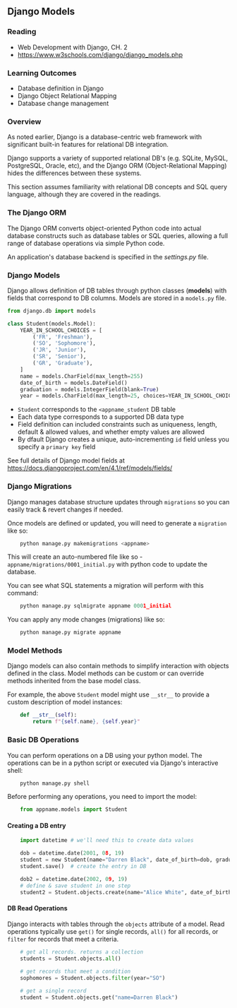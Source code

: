 ## Django Models

### Reading

- Web Development with Django, CH. 2
- https://www.w3schools.com/django/django_models.php

### Learning Outcomes

- Database definition in Django
- Django Object Relational Mapping
- Database change management


### Overview

As noted earlier, Django is a database-centric web framework with significant built-in features for relational DB integration.

Django supports a variety of supported relational DB's (e.g. SQLite, MySQL, PostgreSQL, Oracle, etc), and the Django ORM (Object-Relational Mapping) hides the differences between these systems.

This section assumes familiarity with relational DB concepts and SQL query language, although they are covered in the readings.

### The Django ORM

The Django ORM converts object-oriented Python code into actual database constructs such as database tables or SQL queries, allowing a full range of database operations via simple Python code.

An application's database backend is specified in the *settings.py* file.

### Django Models

Django allows definition of DB tables through python classes (**models**) with fields that correspond to DB columns. Models are stored in a `models.py` file.


```python
from django.db import models

class Student(models.Model):
    YEAR_IN_SCHOOL_CHOICES = [
        ('FR', 'Freshman'),
        ('SO', 'Sophomore'),
        ('JR', 'Junior'),
        ('SR', 'Senior'),
        ('GR', 'Graduate'),
    ]
    name = models.CharField(max_length=255)
    date_of_birth = models.DateField()
    graduation = models.IntegerField(blank=True)
    year = models.CharField(max_length=25, choices=YEAR_IN_SCHOOL_CHOICES, )
```

- `Student` corresponds to the `<appname_student` DB table
- Each data type corresponds to a supported DB data type
- Field definition can included constraints such as uniqueness, length, default & allowed values, and whether empty values are allowed
- By dfault Django creates a unique, auto-incrementing `id` field unless you specify a `primary key` field

See full details of Django model fields at https://docs.djangoproject.com/en/4.1/ref/models/fields/

### Django Migrations

Django manages database structure updates through `migrations` so you can easily track & revert changes if needed.

Once models are defined or updated, you will need to generate a `migration` like so:

```python
    python manage.py makemigrations <appname>
```

This will create an auto-numbered file like so - `appname/migrations/0001_initial.py` with python code to update the database.

You can see what SQL statements a migration will perform with this command:

```python
    python manage.py sqlmigrate appname 0001_initial
```

You can apply any mode changes (migrations) like so:

```python
    python manage.py migrate appname
```

### Model Methods

Django models can also contain methods to simplify interaction with objects defined in the class. Model methods can be custom or can override methods inherited from the base model class.

For example, the above `Student` model might use `__str__` to provide a custom description of model instances:

```python
    def __str__(self):
        return f"{self.name}, {self.year}"
```
 
### Basic DB Operations

You can perform operations on a DB using your python model. The operations can be in a python script or executed via Django's interactive shell:

```python
    python manage.py shell
```

Before performing any operations, you need to import the model:

```python
    from appname.models import Student
```

#### Creating a DB entry

```python
    import datetime # we'll need this to create data values

    dob = datetime.date(2001, 08, 19)
    student = new Student(name="Darren Black", date_of_birth=dob, graduation=2024, year="FR")
    student.save()  # create the entry in DB

    dob2 = datetime.date(2002, 09, 19)
    # define & save student in one step
    student2 = Student.objects.create(name="Alice White", date_of_birth=dob, graduation=2025, year="SO")
```

#### DB Read Operations

Django interacts with tables through the `objects` attribute of a model. Read operations typically use `get()` for single records, `all()` for all records, or `filter` for records that meet a criteria.

```python
    # get all records. returns a collection
    students = Student.objects.all()
    
    # get records that meet a condition
    sophomores = Student.objects.filter(year="SO")

    # get a single record
    student = Student.objects.get("name=Darren Black")
```
